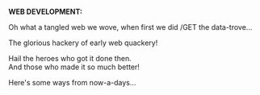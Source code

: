 **WEB DEVELOPMENT\:**  

Oh what a tangled web we wove, when first we did /GET the data-trove...  

The glorious hackery of early web quackery!  

Hail the heroes who got it done then.  
And those who made it so much better!    

Here's some ways from now-a-days...
